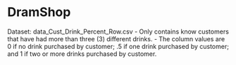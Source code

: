 # DramShop

Dataset:  data_Cust_Drink_Percent_Row.csv
            - Only contains know customers that have had more than three (3) different drinks.
            - The column values are 0 if no drink purchased by customer; .5 if one drink purchased by customer; and 1 if two or more drinks purchased by customer.




